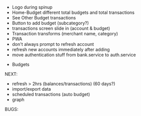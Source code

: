 - Logo during spinup
- Home-Budget different total budgets and total transactions
- See Other Budget transactions
- Button to add budget (subcategory?)
- transactions screen slide in (account & budget)
- Transaction transforms (merchant name, category)
- PWA
- don't always prompt to refresh account
- refresh new accounts immediately after adding
- move authentication stuff from bank.service to auth.service

* Budgets

NEXT:
- refresh > 2hrs (balances/transactions) (60 days?)
- import/export data
- scheduled transactions (auto budget)
- graph

BUGS:
